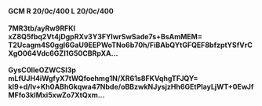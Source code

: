 #### GCM R 20/0c/400 L 20/0c/400
**7MR3tb/ayRw9RFKI**<br/>**xZ8Q5fbq2Vt4jDgpRXv3Y3FYlwrSwSade7s+BsAmMEM=**<br/>**T2Ucagm4S0ggI6GaU9EEPWoTNo6b70h/FiBAbQYtGFQEF8bfzptYSfVrCXgO064Vdc6GZI1G50CBRpXA...**<br/><br/>
**GysC0IleOZWCSl3p**<br/>**mLfUJH4iWgfyX7tWQfoehmg1N/XR61s8FKVqhgTFJQY=**<br/>**kI9+d/lv+Kh0ABhGkqwa47Nbde/oBBzwkNJysjzHh6GEtPlayLjWT+0EwJfMFfo3kIMxi5xwZo7XtQxm...**